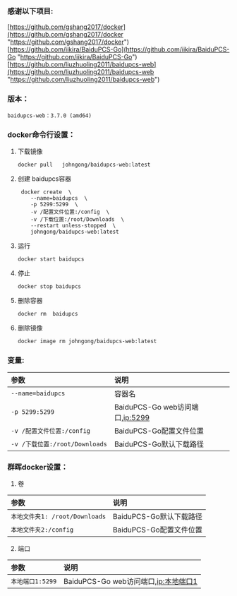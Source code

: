 

### 感谢以下项目:

[https://github.com/gshang2017/docker](https://github.com/gshang2017/docker "https://github.com/gshang2017/docker")                      
[https://github.com/iikira/BaiduPCS-Go](https://github.com/iikira/BaiduPCS-Go "https://github.com/iikira/BaiduPCS-Go")                                       
[https://github.com/liuzhuoling2011/baidupcs-web](https://github.com/liuzhuoling2011/baidupcs-web "https://github.com/liuzhuoling2011/baidupcs-web")


### 版本：

    baidupcs-web：3.7.0 (amd64)

### docker命令行设置：

1. 下载镜像

       docker pull   johngong/baidupcs-web:latest


2. 创建 baidupcs容器

        docker create  \
           --name=baidupcs  \
           -p 5299:5299  \
           -v /配置文件位置:/config  \
           -v /下载位置:/root/Downloads  \
           --restart unless-stopped  \
           johngong/baidupcs-web:latest


3. 运行

       docker start baidupcs

4. 停止

       docker stop baidupcs

5. 删除容器

       docker rm  baidupcs

6. 删除镜像

       docker image rm johngong/baidupcs-web:latest

### 变量:

|参数|说明|
|:-|:-|
| `--name=baidupcs` |容器名|
| `-p 5299:5299` |BaiduPCS-Go web访问端口,[ip:5299](ip:5299)|
| `-v /配置文件位置:/config` |BaiduPCS-Go配置文件位置|
| `-v /下载位置:/root/Downloads ` |BaiduPCS-Go默认下载路径|

### 群晖docker设置：

1. 卷

|参数|说明|
|:-|:-|
| `本地文件夹1: /root/Downloads` |BaiduPCS-Go默认下载路径|
| `本地文件夹2:/config` |BaiduPCS-Go配置文件位置|

2. 端口

|参数|说明|
|:-|:-|
| `本地端口1:5299` |BaiduPCS-Go web访问端口,[ip:本地端口1](ip:本地端口1)|


